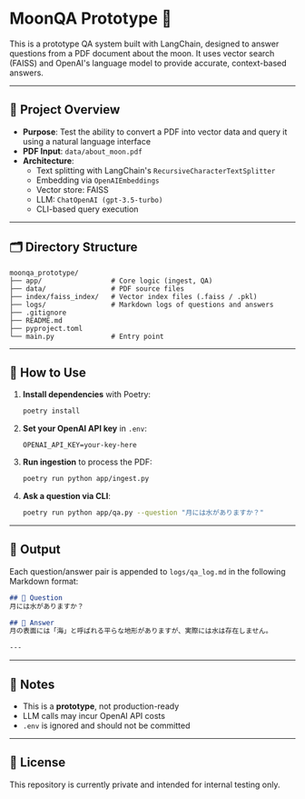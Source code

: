# MoonQA Prototype 🌙

This is a prototype QA system built with LangChain, designed to answer questions from a PDF document about the moon.
It uses vector search (FAISS) and OpenAI's language model to provide accurate, context-based answers.

---

## 🌌 Project Overview

- **Purpose**: Test the ability to convert a PDF into vector data and query it using a natural language interface
- **PDF Input**: `data/about_moon.pdf`
- **Architecture**:
  - Text splitting with LangChain's `RecursiveCharacterTextSplitter`
  - Embedding via `OpenAIEmbeddings`
  - Vector store: FAISS
  - LLM: `ChatOpenAI (gpt-3.5-turbo)`
  - CLI-based query execution

---

## 🗂 Directory Structure

```
moonqa_prototype/
├── app/                 # Core logic (ingest, QA)
├── data/                # PDF source files
├── index/faiss_index/   # Vector index files (.faiss / .pkl)
├── logs/                # Markdown logs of questions and answers
├── .gitignore
├── README.md
├── pyproject.toml
└── main.py              # Entry point
```

---

## 🚀 How to Use

1. **Install dependencies** with Poetry:

   ```bash
   poetry install
   ```

2. **Set your OpenAI API key** in `.env`:

   ```
   OPENAI_API_KEY=your-key-here
   ```

3. **Run ingestion** to process the PDF:

   ```bash
   poetry run python app/ingest.py
   ```

4. **Ask a question via CLI**:

   ```bash
   poetry run python app/qa.py --question "月には水がありますか？"
   ```

---

## 📒 Output

Each question/answer pair is appended to `logs/qa_log.md` in the following Markdown format:

```markdown
## 💬 Question
月には水がありますか？

## 📖 Answer
月の表面には「海」と呼ばれる平らな地形がありますが、実際には水は存在しません。

---
```

---

## 📌 Notes

- This is a **prototype**, not production-ready
- LLM calls may incur OpenAI API costs
- `.env` is ignored and should not be committed

---

## 📘 License

This repository is currently private and intended for internal testing only.
